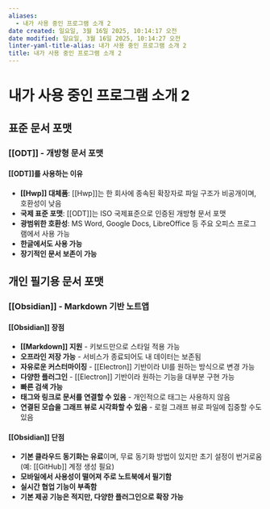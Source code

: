 ```yaml
---
aliases:
  - 내가 사용 중인 프로그램 소개 2
date created: 일요일, 3월 16일 2025, 10:14:17 오전
date modified: 일요일, 3월 16일 2025, 10:14:27 오전
linter-yaml-title-alias: 내가 사용 중인 프로그램 소개 2
title: 내가 사용 중인 프로그램 소개 2
---
```


# 내가 사용 중인 프로그램 소개 2

## 표준 문서 포맷

### [[ODT]] - 개방형 문서 포맷

#### [[ODT]]를 사용하는 이유

- **[[Hwp]] 대체품**: [[Hwp]]는 한 회사에 종속된 확장자로 파일 구조가 비공개이며, 호환성이 낮음
- **국제 표준 포맷**: [[ODT]]는 ISO 국제표준으로 인증된 개방형 문서 포맷
- **광범위한 호환성**: MS Word, Google Docs, LibreOffice 등 주요 오피스 프로그램에서 사용 가능
- **한글에서도 사용 가능**
- **장기적인 문서 보존이 가능**

## 개인 필기용 문서 포맷

### [[Obsidian]] - Markdown 기반 노트앱

#### [[Obsidian]] 장점

- **[[Markdown]] 지원** - 키보드만으로 스타일 적용 가능
- **오프라인 저장 가능** - 서비스가 종료되어도 내 데이터는 보존됨
- **자유로운 커스터마이징** - [[Electron]] 기반이라 UI를 원하는 방식으로 변경 가능
- **다양한 플러그인** - [[Electron]] 기반이라 원하는 기능을 대부분 구현 가능
- **빠른 검색 가능**
- **태그와 링크로 문서를 연결할 수 있음** - 개인적으로 태그는 사용하지 않음
- **연결된 모습을 그래프 뷰로 시각화할 수 있음** - 로컬 그래프 뷰로 파일에 집중할 수도 있음

#### [[Obsidian]] 단점

- **기본 클라우드 동기화는 유료**이며, 무료 동기화 방법이 있지만 초기 설정이 번거로움 (예: [[GitHub]] 계정 생성 필요)
- **모바일에서 사용성이 떨어져 주로 노트북에서 필기함**
- **실시간 협업 기능이 부족함**
- **기본 제공 기능은 적지만, 다양한 플러그인으로 확장 가능**
